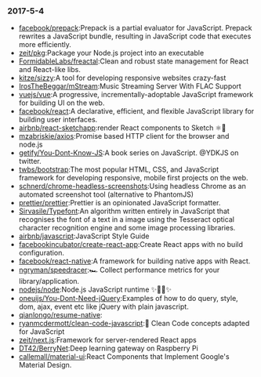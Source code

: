 ### 2017-5-4 
* [facebook/prepack](https://github.com//facebook/prepack):Prepack is a partial evaluator for JavaScript. Prepack rewrites a JavaScript bundle, resulting in JavaScript code that executes more efficiently. 
* [zeit/pkg](https://github.com//zeit/pkg):Package your Node.js project into an executable 
* [FormidableLabs/freactal](https://github.com//FormidableLabs/freactal):Clean and robust state management for React and React-like libs. 
* [kitze/sizzy](https://github.com//kitze/sizzy):A tool for developing responsive websites crazy-fast 
* [IrosTheBeggar/mStream](https://github.com//IrosTheBeggar/mStream):Music Streaming Server With FLAC Support 
* [vuejs/vue](https://github.com//vuejs/vue):A progressive, incrementally-adoptable JavaScript framework for building UI on the web. 
* [facebook/react](https://github.com//facebook/react):A declarative, efficient, and flexible JavaScript library for building user interfaces. 
* [airbnb/react-sketchapp](https://github.com//airbnb/react-sketchapp):render React components to Sketch ⚛️💎 
* [mzabriskie/axios](https://github.com//mzabriskie/axios):Promise based HTTP client for the browser and node.js 
* [getify/You-Dont-Know-JS](https://github.com//getify/You-Dont-Know-JS):A book series on JavaScript. @YDKJS on twitter. 
* [twbs/bootstrap](https://github.com//twbs/bootstrap):The most popular HTML, CSS, and JavaScript framework for developing responsive, mobile first projects on the web. 
* [schnerd/chrome-headless-screenshots](https://github.com//schnerd/chrome-headless-screenshots):Using headless Chrome as an automated screenshot tool (alternative to PhantomJS) 
* [prettier/prettier](https://github.com//prettier/prettier):Prettier is an opinionated JavaScript formatter. 
* [Sirvasile/Typefont](https://github.com//Sirvasile/Typefont):An algorithm written entirely in JavaScript that recognises the font of a text in a image using the Tesseract optical character recognition engine and some image processing libraries. 
* [airbnb/javascript](https://github.com//airbnb/javascript):JavaScript Style Guide 
* [facebookincubator/create-react-app](https://github.com//facebookincubator/create-react-app):Create React apps with no build configuration. 
* [facebook/react-native](https://github.com//facebook/react-native):A framework for building native apps with React. 
* [ngryman/speedracer](https://github.com//ngryman/speedracer):🏎 Collect performance metrics for your library/application. 
* [nodejs/node](https://github.com//nodejs/node):Node.js JavaScript runtime ✨🐢🚀✨ 
* [oneuijs/You-Dont-Need-jQuery](https://github.com//oneuijs/You-Dont-Need-jQuery):Examples of how to do query, style, dom, ajax, event etc like jQuery with plain javascript. 
* [qianlongo/resume-native](https://github.com//qianlongo/resume-native): 
* [ryanmcdermott/clean-code-javascript](https://github.com//ryanmcdermott/clean-code-javascript):🛁 Clean Code concepts adapted for JavaScript 
* [zeit/next.js](https://github.com//zeit/next.js):Framework for server-rendered React apps 
* [DT42/BerryNet](https://github.com//DT42/BerryNet):Deep learning gateway on Raspberry Pi 
* [callemall/material-ui](https://github.com//callemall/material-ui):React Components that Implement Google's Material Design. 
